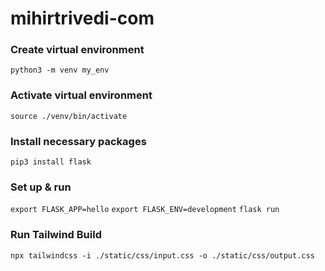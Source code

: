 # mihirtrivedi-com

### Create virtual environment
`python3 -m venv my_env`

### Activate virtual environment
`source ./venv/bin/activate`

### Install necessary packages
`pip3 install flask`

### Set up & run
`export FLASK_APP=hello`
`export FLASK_ENV=development`
`flask run`

### Run Tailwind Build
`npx tailwindcss -i ./static/css/input.css -o ./static/css/output.css`